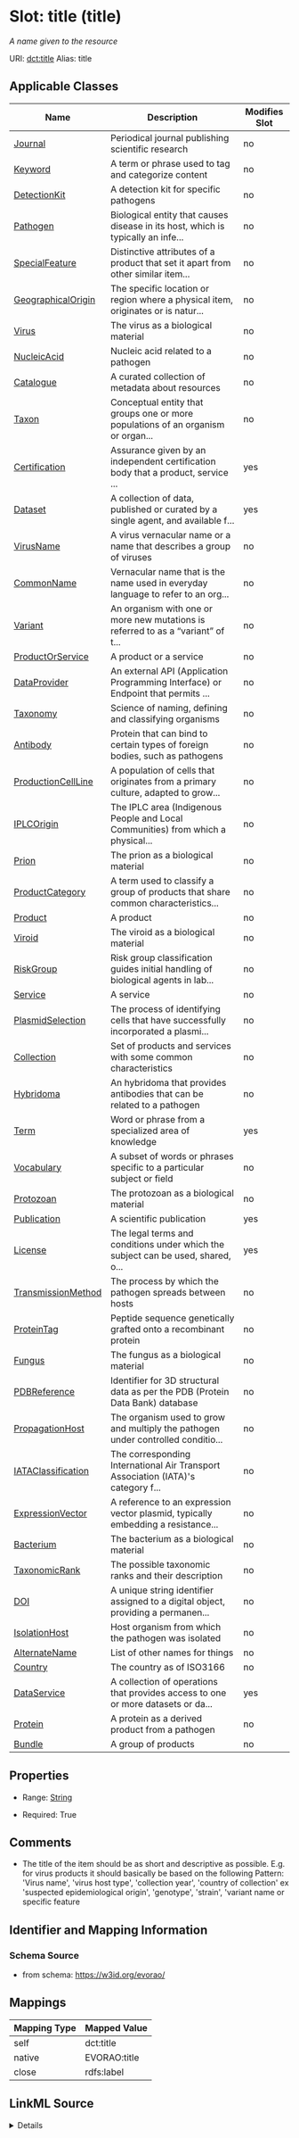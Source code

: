 

# Slot: title (title) 


_A name given to the resource_





URI: [dct:title](http://purl.org/dc/terms/title)
Alias: title

<!-- no inheritance hierarchy -->





## Applicable Classes

| Name | Description | Modifies Slot |
| --- | --- | --- |
| [Journal](Journal.md) | Periodical journal publishing scientific research |  no  |
| [Keyword](Keyword.md) | A term or phrase used to tag and categorize content |  no  |
| [DetectionKit](DetectionKit.md) | A detection kit for specific pathogens |  no  |
| [Pathogen](Pathogen.md) | Biological entity that causes disease in its host, which is typically an infe... |  no  |
| [SpecialFeature](SpecialFeature.md) | Distinctive attributes of a product that set it apart from other similar item... |  no  |
| [GeographicalOrigin](GeographicalOrigin.md) | The specific location or region where a physical item, originates or is natur... |  no  |
| [Virus](Virus.md) | The virus as a biological material |  no  |
| [NucleicAcid](NucleicAcid.md) | Nucleic acid related to a pathogen |  no  |
| [Catalogue](Catalogue.md) | A curated collection of metadata about resources |  no  |
| [Taxon](Taxon.md) | Conceptual entity that groups one or more populations of an organism or organ... |  no  |
| [Certification](Certification.md) | Assurance given by an independent certification body that a product, service ... |  yes  |
| [Dataset](Dataset.md) | A collection of data, published or curated by a single agent, and available f... |  yes  |
| [VirusName](VirusName.md) | A virus vernacular name or a name that describes a group of viruses |  no  |
| [CommonName](CommonName.md) | Vernacular name that is the name used in everyday language to refer to an org... |  no  |
| [Variant](Variant.md) | An organism with one or more new mutations is referred to as a “variant” of t... |  no  |
| [ProductOrService](ProductOrService.md) | A product or a service |  no  |
| [DataProvider](DataProvider.md) | An external API (Application Programming Interface) or Endpoint that permits ... |  no  |
| [Taxonomy](Taxonomy.md) | Science of naming, defining and classifying organisms |  no  |
| [Antibody](Antibody.md) | Protein that can bind to certain types of foreign bodies, such as pathogens |  no  |
| [ProductionCellLine](ProductionCellLine.md) | A population of cells that originates from a primary culture, adapted to grow... |  no  |
| [IPLCOrigin](IPLCOrigin.md) | The IPLC area (Indigenous People and Local Communities) from which a physical... |  no  |
| [Prion](Prion.md) | The prion as a biological material |  no  |
| [ProductCategory](ProductCategory.md) | A term used to classify a group of products that share common characteristics... |  no  |
| [Product](Product.md) | A product |  no  |
| [Viroid](Viroid.md) | The viroid as a biological material |  no  |
| [RiskGroup](RiskGroup.md) | Risk group classification guides initial handling of biological agents in lab... |  no  |
| [Service](Service.md) | A service |  no  |
| [PlasmidSelection](PlasmidSelection.md) | The process of identifying cells that have successfully incorporated a plasmi... |  no  |
| [Collection](Collection.md) | Set of products and services with some common characteristics |  no  |
| [Hybridoma](Hybridoma.md) | An hybridoma that provides antibodies that can be related to a pathogen |  no  |
| [Term](Term.md) | Word or phrase from a specialized area of knowledge |  yes  |
| [Vocabulary](Vocabulary.md) | A subset of words or phrases specific to a particular subject or field |  no  |
| [Protozoan](Protozoan.md) | The protozoan as a biological material |  no  |
| [Publication](Publication.md) | A scientific publication |  yes  |
| [License](License.md) | The legal terms and conditions under which the subject can be used, shared, o... |  yes  |
| [TransmissionMethod](TransmissionMethod.md) | The process by which the pathogen spreads between hosts |  no  |
| [ProteinTag](ProteinTag.md) | Peptide sequence genetically grafted onto a recombinant protein |  no  |
| [Fungus](Fungus.md) | The fungus as a biological material |  no  |
| [PDBReference](PDBReference.md) | Identifier for 3D structural data as per the PDB (Protein Data Bank) database |  no  |
| [PropagationHost](PropagationHost.md) | The organism used to grow and multiply the pathogen under controlled conditio... |  no  |
| [IATAClassification](IATAClassification.md) | The corresponding International Air Transport Association (IATA)'s category f... |  no  |
| [ExpressionVector](ExpressionVector.md) | A reference to an expression vector plasmid, typically embedding a resistance... |  no  |
| [Bacterium](Bacterium.md) | The bacterium as a biological material |  no  |
| [TaxonomicRank](TaxonomicRank.md) | The possible taxonomic ranks and their description |  no  |
| [DOI](DOI.md) | A unique string identifier assigned to a digital object, providing a permanen... |  no  |
| [IsolationHost](IsolationHost.md) | Host organism from which the pathogen was isolated |  no  |
| [AlternateName](AlternateName.md) | List of other names for things |  no  |
| [Country](Country.md) | The country as of ISO3166 |  no  |
| [DataService](DataService.md) | A collection of operations that provides access to one or more datasets or da... |  yes  |
| [Protein](Protein.md) | A protein as a derived product from a pathogen |  no  |
| [Bundle](Bundle.md) | A group of products |  no  |







## Properties

* Range: [String](String.md)

* Required: True





## Comments

* The title of the item should be as short and descriptive as possible. E.g. for virus products it should basically be based on the following Pattern:
'Virus name', 'virus host type', 'collection year', 'country of collection' ex 'suspected epidemiological origin', 'genotype', 'strain', 'variant name or specific feature

## Identifier and Mapping Information







### Schema Source


* from schema: https://w3id.org/evorao/




## Mappings

| Mapping Type | Mapped Value |
| ---  | ---  |
| self | dct:title |
| native | EVORAO:title |
| close | rdfs:label |




## LinkML Source

<details>
```yaml
name: title
description: A name given to the resource
title: title
comments:
- 'The title of the item should be as short and descriptive as possible. E.g. for
  virus products it should basically be based on the following Pattern:

  ''Virus name'', ''virus host type'', ''collection year'', ''country of collection''
  ex ''suspected epidemiological origin'', ''genotype'', ''strain'', ''variant name
  or specific feature'
from_schema: https://w3id.org/evorao/
close_mappings:
- rdfs:label
rank: 1000
slot_uri: dct:title
alias: title
domain_of:
- Dataset
- DataService
- Publication
- Term
- License
- Certification
range: string
required: true
multivalued: false

```
</details>